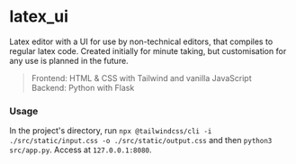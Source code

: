 # latex_ui
Latex editor with a UI for use by non-technical editors, that compiles to regular latex code. Created initially for minute taking, but customisation for any use is planned in the future.

> Frontend: HTML & CSS with Tailwind and vanilla JavaScript <br>
> Backend: Python with Flask

### Usage
In the project's directory, run `npx @tailwindcss/cli -i ./src/static/input.css -o ./src/static/output.css` and then `python3 src/app.py`. Access at `127.0.0.1:8080`.
